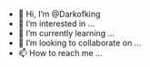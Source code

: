 - 👋 Hi, I’m @Darkofking
- 👀 I’m interested in ...
- 🌱 I’m currently learning ...
- 💞️ I’m looking to collaborate on ...
- 📫 How to reach me ...

<!---
Darkofking/Darkofking is a ✨ special ✨ repository because its `README.md` (this file) appears on your GitHub profile.
You can click the Preview link to take a look at your changes.
--->
